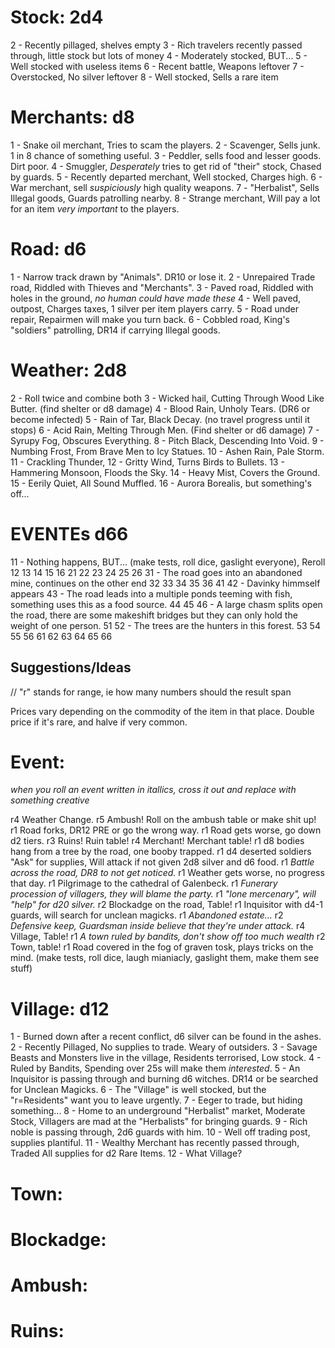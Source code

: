 <INSERT MAP HERE>

# Stock: 2d4
2 - Recently pillaged, shelves empty
3 - Rich travelers recently passed through, little stock but lots of money 
4 - Moderately stocked, BUT...
5 - Well stocked with useless items
6 - Recent battle, Weapons leftover
7 - Overstocked, No silver leftover
8 - Well stocked, Sells a rare item

# Merchants: d8
1 - Snake oil merchant, Tries to scam the players.
2 - Scavenger, Sells junk. 1 in 8 chance of something useful.
3 - Peddler, sells food and lesser goods. Dirt poor.
4 - Smuggler, *Desperately* tries to get rid of "their" stock, Chased by guards.
5 - Recently departed merchant, Well stocked, Charges high.
6 - War merchant, sell *suspiciously* high quality weapons.
7 - "Herbalist", Sells Illegal goods, Guards patrolling nearby.
8 - Strange merchant, Will pay a lot for an item *very important* to the players.

# Road: d6
1 - Narrow track drawn by "Animals". DR10 or lose it.
2 - Unrepaired Trade road, Riddled with Thieves and "Merchants".
3 - Paved road, Riddled with holes in the ground, *no human could have made these*
4 - Well paved, outpost, Charges taxes, 1 silver per item players carry.
5 - Road under repair, Repairmen will make you turn back.
6 - Cobbled road, King's "soldiers" patrolling, DR14 if carrying Illegal goods.

# Weather: 2d8
2 - Roll twice and combine both
3 - Wicked hail, Cutting Through Wood Like Butter. (find shelter or d8 damage)
4 - Blood Rain, Unholy Tears. (DR6 or become infected)
5 - Rain of Tar, Black Decay. (no travel progress until it stops)
6 - Acid Rain, Melting Through Men. (Find shelter or d6 damage)
7 - Syrupy Fog, Obscures Everything.
8 - Pitch Black, Descending Into Void.
9 - Numbing Frost, From Brave Men to Icy Statues.
10 - Ashen Rain, Pale Storm.
11 - Crackling Thunder, 
12 - Gritty Wind, Turns Birds to Bullets.
13 - Hammering Monsoon, Floods the Sky.
14 - Heavy Mist, Covers the Ground.
15 - Eerily Quiet, All Sound Muffled.
16 - Aurora Borealis, but something's off...


# EVENTEs d66
11 - Nothing happens, BUT... (make tests, roll dice, gaslight everyone), Reroll
12
13
14
15
16
21
22
23
24
25
26
31 - The road goes into an abandoned mine, continues on the other end
32
33
34
35 
36
41
42 - Davinky himmself appears 
43 - The road leads into a multiple ponds teeming with fish, something uses this as a food source.
44
45
46 - A large chasm splits open the road, there are some makeshift bridges but they can only hold the weight of one person.
51
52 - The trees are the hunters in this forest.
53 
54
55
56
61
62
63
64
65
66







## Suggestions/Ideas

// "r" stands for range, ie how many numbers should the result span

Prices vary depending on the commodity of the item in that place. Double price if it's rare, and halve if very common.

# Event:
*when you roll an event written in itallics, cross it out and replace with something creative*

r4 Weather Change.
r5 Ambush! Roll on the ambush table or make shit up!
r1 Road forks, DR12 PRE or go the wrong way.
r1 Road gets worse, go down d2 tiers.
r3 Ruins! Ruin table!
r4 Merchant! Merchant table!
r1 d8 bodies hang from a tree by the road, one booby trapped.
r1 d4 deserted soldiers "Ask" for supplies, Will attack if not given 2d8 silver and d6 food.
r1 *Battle across the road, DR8 to not get noticed.*
r1 Weather gets worse, no progress that day.
r1 Pilgrimage to the cathedral of Galenbeck.
r1 *Funerary procession of villagers, they will blame the party.*
r1 *"lone mercenary", will "help" for d20 silver.*
r2 Blockadge on the road, Table!
r1 Inquisitor with d4-1 guards, will search for unclean magicks.
r1 *Abandoned estate...*
r2 *Defensive keep, Guardsman inside believe that they're under attack.*
r4 Village, Table!
r1 *A town ruled by bandits, don't show off too much wealth*
r2 Town, table!
r1 Road covered in the fog of graven tosk, plays tricks on the mind. (make tests, roll dice, laugh mianiacly, gaslight them, make them see stuff)

# Village: d12
1 - Burned down after a recent conflict, d6 silver can be found in the ashes.
2 - Recently Pillaged, No supplies to trade. Weary of outsiders.
3 - Savage Beasts and Monsters live in the village, Residents terrorised, Low stock.
4 - Ruled by Bandits, Spending over 25s will make them *interested*.
5 - An Inquisitor is passing through and burning d6 witches. DR14 or be searched for Unclean Magicks.
6 - The "Village" is well stocked, but the "r=Residents" want you to leave urgently.
7 - Eeger to trade, but hiding something...
8 - Home to an underground "Herbalist" market, Moderate Stock, Villagers are mad at the "Herbalists" for bringing guards.
9 - Rich noble is passing through, 2d6 guards with him.
10 - Well off trading post, supplies plantiful.
11 - Wealthy Merchant has recently passed through, Traded All supplies for d2 Rare Items.
12 - What Village?

# Town:

# Blockadge:


# Ambush:


# Ruins:
